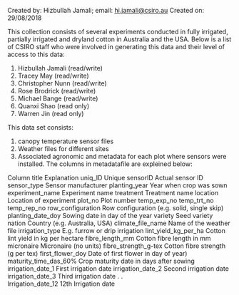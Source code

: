 Created by: Hizbullah Jamali; 
email: hi.jamali@csiro.au
Created on: 29/08/2018

This collection consists of several experiments conducted in fully irrigated, partially irrigated and dryland cotton in Australia and the USA. 
Below is a list of CSIRO staff who were involved in generating this data and their level of access to this data:
1.	Hizbullah Jamali (read/write)
2.	Tracey May (read/write)
3.	Christopher Nunn (read/write)
4.	Rose Brodrick (read/write)
5.	Michael Bange (read/write)
6.	Quanxi Shao (read only)
7.	Warren Jin (read only)

This data set consists:
1) canopy temperature sensor files 
2) Weather files for different sites
3) Associated agronomic and metadata for each plot where sensors were installed. The columns in metadatafile are expleined below:

Column title	Explanation
uniq_ID                    	Unique
sensorID	Actual sensor ID
sensor_type	Sensor manufacturer
planting_year	Year when crop was sown
experiment_name	Experiment name
treatment	Treatment name
location	Location of experiment
plot_no	Plot number
temp_exp_no	
temp_trt_no	
temp_rep_no	
row_configuration	Row configuration (e.g. solid, single skip)
planting_date_doy	Sowing date in day of the year
variety	Seed variety
nation	Country (e.g. Australia, USA)
climate_file_name	Name of the weather file
irrigation_type	E.g. furrow or drip irrigation
lint_yield_kg_per_ha	Cotton lint yield in kg per hectare
fibre_length_mm	Cotton fibre length in mm
micronaire	Micronaire (no units)
fibre_strength_g-tex	Cotton fibre strength (g per tex)
first_flower_doy	Date of first flower in day of year)
maturity_time_das_60%	Crop maturity date in days after sowing
irrigation_date_1	First irrigation date
irrigation_date_2	Second irrigation date
irrigation_date_3	Third irrigation date
.
.	
Irrigation_date_12	12th Irrigation date
